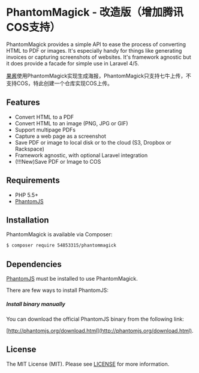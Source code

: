 # PhantomMagick - 改造版（增加腾讯COS支持）

PhantomMagick provides a simple API to ease the process of converting HTML to PDF or images. It's especially handy for things like generating invoices or capturing screenshots of websites. It's framework agnostic but it does provide a facade for simple use in Laravel 4/5.

[果酱](http://guojiang.club/)使用PhantomMagick实现生成海报，PhantomMagick只支持七牛上传，不支持COS，特此创建一个仓库实现COS上传。

## Features

- Convert HTML to a PDF
- Convert HTML to an image (PNG, JPG or GIF)
- Support multipage PDFs
- Capture a web page as a screenshot
- Save PDF or image to local disk or to the cloud (S3, Dropbox or Rackspace)
- Framework agnostic, with optional Laravel integration
- (!!!New)Save PDF or Image to COS

## Requirements

- PHP 5.5+
- [PhantomJS](http://phantomjs.org)

## Installation

PhantomMagick is available via Composer:

```bash
$ composer require 54853315/phantommagick
```

## Dependencies

[PhantomJS](http://phantomjs.org/download.html) must be installed to use PhantomMagick.

There are few ways to install PhantomJS:

##### Install binary manually

You can download the official PhantomJS binary from the following link:

[http://phantomjs.org/download.html](http://phantomjs.org/download.html).


## License

The MIT License (MIT). Please see [LICENSE](http://opensource.org/licenses/MIT) for more information.
